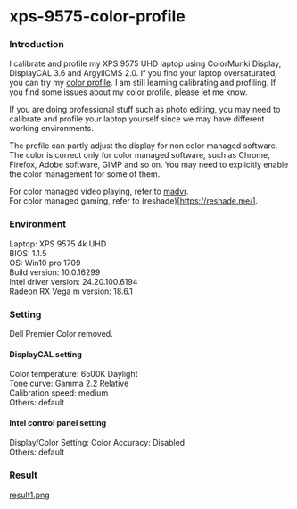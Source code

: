# xps-9575-color-profile
### Introduction
I calibrate and profile my XPS 9575 UHD laptop using ColorMunki Display, DisplayCAL 3.6 and ArgyllCMS 2.0.
If you find your laptop oversaturated, you can try my [color profile](./FNVDR-LQ156D1%20%231%202018-07-23%2019-19%20D6500%202.2%20M-S%20XYZLUT%2BMTX.icm). I am still learning calibrating and profiling. If you find some issues about my color profile, please let me know.  

If you are doing professional stuff such as photo editing, you may need to calibrate and profile your laptop yourself since we may have different working environments.  

The profile can partly adjust the display for non color managed software. The color is correct only for color managed software, such as Chrome, Firefox, Adobe software, GIMP and so on. You may need to explicitly enable the color management for some of them.  

For color managed video playing, refer to [madvr](http://madvr.com/).  
For color managed gaming, refer to (reshade)[https://reshade.me/].  
### Environment
Laptop: XPS 9575 4k UHD  
BIOS: 1.1.5  
OS: Win10 pro 1709  
Build version: 10.0.16299  
Intel driver version: 24.20.100.6194  
Radeon RX Vega m version: 18.6.1  
### Setting
Dell Premier Color removed.  
#### DisplayCAL setting
Color temperature: 6500K Daylight  
Tone curve: Gamma 2.2 Relative  
Calibration speed: medium  
Others: default  
#### Intel control panel setting
Display/Color Setting: Color Accuracy: Disabled  
Others: default

### Result
[result1.png](result1.png)

